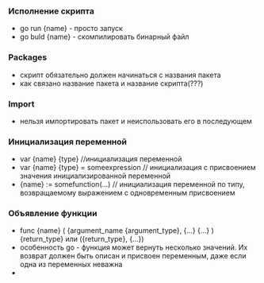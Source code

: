 ### Исполнение скрипта
- go run {name} - просто запуск
- go buld {name} - скомпилировать бинарный файл

### Packages
- скрипт обязательно должен начинаться с названия пакета
- как связано название пакета и название скрипта(???)

### Import
- нельзя импортировать пакет и неиспользовать его в последующем

### Инициализация переменной
- var {name} {type} //инициализация переменной 
- var {name} {type} = someexpression // инициализация с присвоением значения инициализированной переменной
- {name} := somefunction(...) // инициализация переменной по типу, возвращаемому выражением с одновременным присвоением

### Объявление функции
- func {name} ( {argument_name {argument_type}, {...} {...} ) {return_type} или ({return_type}, {...})
- особенность go - функция может вернуть несколько значений. Их возврат должен быть описан и присвоен переменным, даже если одна из переменных неважна
- 

